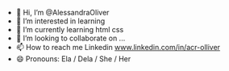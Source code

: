 - 👋 Hi, I’m @AlessandraOliver
- 👀 I’m interested in learning
- 🌱 I’m currently learning html css
- 💞️ I’m looking to collaborate on ...
- 📫 How to reach me Linkedin www.linkedin.com/in/acr-olliver
- 😄 Pronouns: Ela / Dela / She / Her


<!---
AlessandraOliver/AlessandraOliver is a ✨ special ✨ repository because its `README.md` (this file) appears on your GitHub profile.
You can click the Preview link to take a look at your changes.
--->
